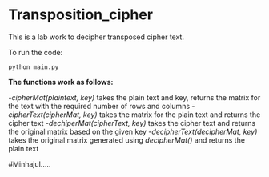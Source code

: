 # Transposition_cipher

This is a lab work to decipher transposed cipher text.

To run the code:
```
python main.py

```
**The functions work as follows:**

-*cipherMat(plaintext, key)* takes the plain text and key, returns the matrix for the text with the required number of rows and columns
-*cipherText(cipherMat, key)* takes the matrix for the plain text and returns the cipher text
-*dechiperMat(cipherText, key)* takes the cipher text and returns the original matrix based on the given key
-*decipherText(decipherMat, key)* takes the original matrix generated using *decipherMat()* and returns the plain text 

#Minhajul.....
